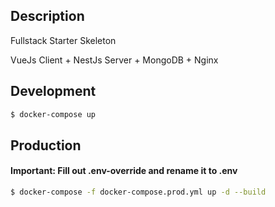 ## Description
Fullstack Starter Skeleton

VueJs Client + NestJs Server + MongoDB + Nginx

## Development
```bash
$ docker-compose up
```

## Production

#### Important: Fill out .env-override and rename it to .env

```bash
$ docker-compose -f docker-compose.prod.yml up -d --build
```
